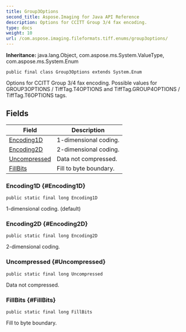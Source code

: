 ```yaml
---
title: Group3Options
second_title: Aspose.Imaging for Java API Reference
description: Options for CCITT Group 3/4 fax encoding.
type: docs
weight: 10
url: /com.aspose.imaging.fileformats.tiff.enums/group3options/
---
```

**Inheritance:**
java.lang.Object, com.aspose.ms.System.ValueType, com.aspose.ms.System.Enum
```
public final class Group3Options extends System.Enum
```

Options for CCITT Group 3/4 fax encoding. Possible values for GROUP3OPTIONS / TiffTag.T4OPTIONS and TiffTag.GROUP4OPTIONS / TiffTag.T6OPTIONS tags.
## Fields

| Field | Description |
| --- | --- |
| [Encoding1D](#Encoding1D) | 1-dimensional coding. |
| [Encoding2D](#Encoding2D) | 2-dimensional coding. |
| [Uncompressed](#Uncompressed) | Data not compressed. |
| [FillBits](#FillBits) | Fill to byte boundary. |
### Encoding1D {#Encoding1D}
```
public static final long Encoding1D
```


1-dimensional coding. (default)

### Encoding2D {#Encoding2D}
```
public static final long Encoding2D
```


2-dimensional coding.

### Uncompressed {#Uncompressed}
```
public static final long Uncompressed
```


Data not compressed.

### FillBits {#FillBits}
```
public static final long FillBits
```


Fill to byte boundary.

